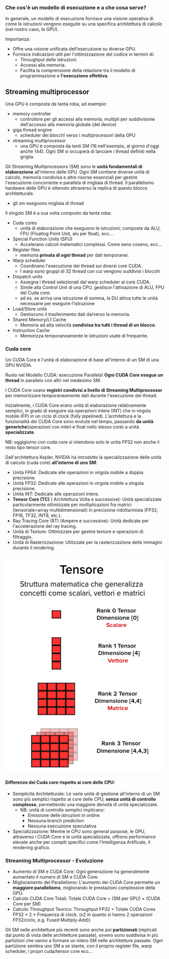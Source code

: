 ### Che cos'è un modello di esecuzione e a che cosa serve?
In generale, un modello di esecuzione fornisce una visione operativa di come le istruzioni vengono eseguite su una specifica architettura di calcolo (nel nostro caso, le GPU).

Importanza:
- Offre una visione unificata dell'esecuzione su diverse GPU.
- Fornisce indicazioni utili per l'ottimizzazione del codice in termini di:
    - Throughput delle istruzioni.
    - Accessi alla memoria.
    - Facilita la comprensione della relazione tra il modello di programmazione e __l'esecuzione effettiva__.

## Streaming multiprocessor
Una GPU è composta da tanta roba, ad esempio:
- memory controller
    - controllore per gli accessi alla memoria, multipli per suddivisione dell'accesso alla memoria globale (del device)
- giga thread engine
    - scheduler dei blocchi verso i multiprocessori della GPU
- streaming multiprocessor
    - una GPU è composta da tanti SM (16 nell'esempio, al giorno d'oggi anche 144). Ogni SM si occuperà di lanciare i thread definiti nella griglia.

Gli Streaming Multiprocessors (SM) sono le __unità fondamentali di elaborazione__ all'interno delle GPU. Ogni SM contiene diverse unità di calcolo, memoria condivisa e altre risorse essenziali per gestire l'esecuzione concorrente e parallela di migliaia di thread. Il parallelismo hardware delle GPU è ottenuto attraverso la replica di questo blocco architetturale.
- gli sm eseguono migliaia di thread

Il singolo SM è a sua volta composto da tanta roba:
- Cuda cores
    - unità di elaborazione che eseguono le istruzioni; composte da ALU, FPU (Floating Point Unit, alu per float), ecc...
- Special Function Units (SFU)
    - Accelerano calcoli matematici complessi. Come seno coseno, ecc...
- Register files
    - memoria __privata di ogni thread__ per dati temporanei.
- Warp scheduler
    - Coordinano l'esecuzione dei thread sui diversi core CUDA.
    - I warp sono  gruppi di 32 thread con cui vengono suddivisi i blocchi
- Dispatch units    
    - Assegna i thread selezionati dal warp scheduler ai core CUDA.
    - Simile alla Control Unit di una CPU, gestisce l'attivazione di ALU, FPU dei Cuda core.
    - ad es. se arriva una istruzione di somma, la DU attiva tutte le unità necessarie per eseguire l'istruzione
- Load/Store units
    - Gestiscono il trasferimento dati da/verso la memoria.
- Shared Memory/L1 Cache
    - Memoria ad alta velocità __condivisa tra tutti i thread di un blocco__.
- Instruction Cache
    - Memorizza temporaneamente le istruzioni usate di frequente.

### Cuda core
Un CUDA Core è l'unità di elaborazione di base all'interno di un SM di una GPU NVIDIA. 

Ruolo nel Modello CUDA: esecuzione Parallela! __Ogni CUDA Core esegue un thread__ in parallelo con altri nel medesimo SM.

I CUDA Core usano __registri condivisi a livello di Streaming Multiprocessor__ per memorizzare temporaneamente dati durante l'esecuzione dei thread.

Inizialmente, i CUDA Core erano unità di elaborazione relativamente semplici, in grado di eseguire sia operazioni intere (INT) che in virgola mobile (FP) in un ciclo di clock (fully pipelined). L'architettura e la funzionalità dei CUDA Core sono evolute nel tempo, passando __da unità generiche__(operazioni con interi e float nello stesso core) a unità __specializzate__.

NB: oggigiorno con cuda core si intendono solo le unita FP32 non anche il resto tipo tensor core.

Dall'architettura Kepler, NVIDIA ha introdotto la specializzazione delle unità di calcolo (cuda core) __all'interno di uno SM__:
- Unità FP64: Dedicate alle operazioni in virgola mobile a doppia precisione.
- Unità FP32: Dedicate alle operazioni in virgola mobile a singola precisione.
- Unità INT: Dedicate alle operazioni intere.
- __Tensor Core (TC)__ ( Architettura Volta e successive): Unità specializzate particolarmente ottimizzate per moltiplicazioni fra matrici (tensoriale=array multidimensionali) in precisione ridotta/mista (FP32, FP16, TF32, INT8, etc.).
- Ray Tracing Core (RT) (Ampere e successive): Unità dedicate per l'accelerazione del ray tracing.
- Unità di Texture: Ottimizzate per gestire texture e operazioni di filtraggio.
- Unità di Rasterizzazione: Utilizzate per la rasterizzazione delle immagini durante il rendering.

![alt text](immagini/def_tensore.png)

#### Differenze dei Cuda core rispetto ai core delle CPU:
- Semplicità Architetturale: Le varie unità di gestione all’interno di un SM sono più semplici rispetto ai core delle CPU, __senza unità di controllo complesse__, permettendo una maggiore densità di unità specializzate.
    - NB: unità di controllo semplici implicano:
        - Emissione delle istruzioni in ordine
        - Nessuna branch prediction
        - Nessuna esecuzione speculativa
- Specializzazione: Mentre le CPU sono general purpose, le GPU, attraverso i CUDA Core e le unità specializzate,
offrono performance elevate anche per compiti specifici come l'Intelligenza Artificale, il rendering grafico.

### Streaming Multiprocessor - Evoluzione
- Aumento di SM e CUDA Core: Ogni generazione ha generalmente aumentato il numero di SM e CUDA Core.
- Miglioramento del Parallelismo: L'aumento dei CUDA Core permette un __maggiore parallelismo__, migliorando le prestazioni complessive della GPU.
- Calcolo CUDA Core Totali: Totale CUDA Core = (SM per GPU) × (CUDA Core per SM)
- Calcolo Throughput Teorico: Throughput FP32 = Totale CUDA Cores FP32 × 2 × Frequenza di clock. (x2 in quanto si hanno 2 operazioni FP32/ciclo, e.g. Fused Multiply-Add))

Gli SM nelle architetture più recenti sono anche poi __partizionati__ (replicati dal punto di vista delle architetture passate), ovvero sono suddivisa in più partizioni che vanno a formare un intero SM nelle architetture passate. Ogni partizione sembra uno SM a se stante, con il proprio register file, warp scheduler, i propri cuda/tensor core ecc...